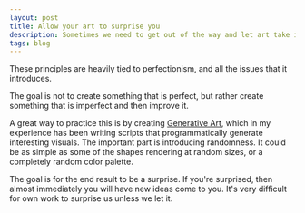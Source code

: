 ```yaml
---
layout: post
title: Allow your art to surprise you
description: Sometimes we need to get out of the way and let art take it's own form
tags: blog
---
```


These principles are heavily tied to perfectionism, and all the issues that it introduces.

The goal is not to create something that is perfect, but rather create something that is imperfect and then improve it.

A great way to practice this is by creating [Generative Art](https://github.com/erdavids/Generative-Art), which in my experience has been writing scripts that programmatically generate interesting visuals. The important part is introducing randomness. It could be as simple as some of the shapes rendering at random sizes, or a completely random color palette. 

The goal is for the end result to be a surprise. If you're surprised, then almost immediately you will have new ideas come to you. It's very difficult for own work to surprise us unless we let it.

